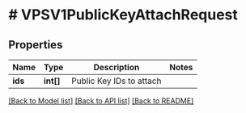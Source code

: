 # # VPSV1PublicKeyAttachRequest

## Properties

Name | Type | Description | Notes
------------ | ------------- | ------------- | -------------
**ids** | **int[]** | Public Key IDs to attach |

[[Back to Model list]](../../README.md#models) [[Back to API list]](../../README.md#endpoints) [[Back to README]](../../README.md)
